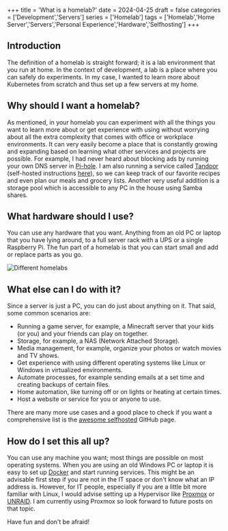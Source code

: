 +++
title = 'What is a homelab?'
date = 2024-04-25
draft = false
categories = ['Development','Servers']
series = ['Homelab']
tags = ['Homelab','Home Server','Servers','Personal Experience','Hardware','Selfhosting']
+++

## Introduction

The definition of a homelab is straight forward; it is a lab environment that you run at home.
In the context of development, a lab is a place where you can safely do experiments.
In my case, I wanted to learn more about Kubernetes from scratch and thus set up a few servers at my home.

## Why should I want a homelab?

As mentioned, in your homelab you can experiment with all the things you want to learn more about or get experience with using without worrying about all the extra complexity that comes with office or workplace environments.
It can very easily become a place that is constantly growing and expanding based on learning what other services and projects are possible.
For example, I had never heard about blocking ads by running your own DNS server in [Pi-hole](https://pi-hole.net/).
I am also running a service called [Tandoor](https://tandoor.dev/) (self-hosted instructions [here](https://docs.tandoor.dev/install/docker/)), so we can keep track of our favorite recipes and even plan our meals and grocery lists.
Another very useful addition is a storage pool which is accessible to any PC in the house using Samba shares.

## What hardware should I use?

You can use any hardware that you want.
Anything from an old PC or laptop that you have lying around, to a full server rack with a UPS or a single Raspberry Pi.
The fun part of a homelab is that you can start small and add or replace parts as you go.

![Different homelabs](/images/what-is-homelab/homelab_hardware.png)

## What else can I do with it?

Since a server is just a PC, you can do just about anything on it.
That said, some common scenarios are:

* Running a game server, for example, a Minecraft server that your kids (or you) and your friends can play on together.
* Storage, for example, a NAS (Network Attached Storage).
* Media management, for example, organize your photos or watch movies and TV shows.
* Get experience with using different operating systems like Linux or Windows in virtualized environments.
* Automate processes, for example sending emails at a set time and creating backups of certain files.
* Home automation, like turning off or on lights or heating at certain times.
* Host a website or service for you or anyone to use.

There are many more use cases and a good place to check if you want a comprehensive list is the [awesome selfhosted](https://github.com/awesome-selfhosted/awesome-selfhosted) GitHub page.

## How do I set this all up?

You can use any machine you want; most things are possible on most operating systems.
When you are using an old Windows PC or laptop it is easy to set up [Docker](https://www.docker.com/) and start running services.
This might be an advisable first step if you are not in the IT space or don't know what an IP address is.
However, for IT people, especially if you are a little bit more familiar with Linux, I would advise setting up a Hypervisor like [Proxmox](https://www.proxmox.com/en/) or [UNRAID](https://unraid.net/).
I am currently using Proxmox so look forward to future posts on that topic.

Have fun and don't be afraid!
